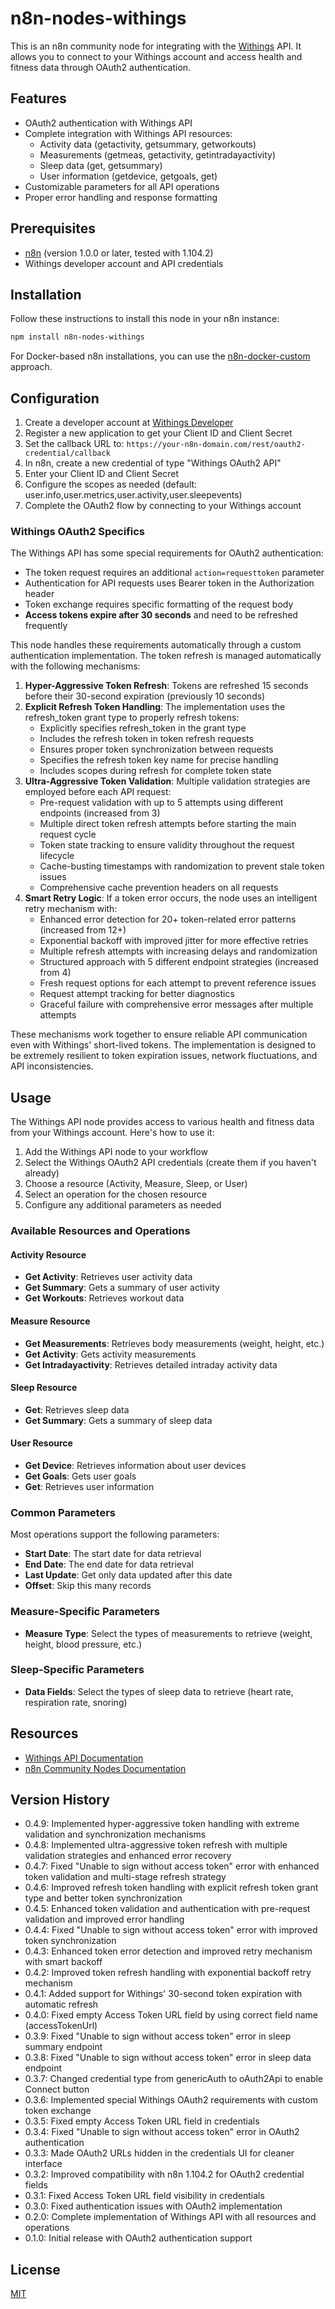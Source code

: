# n8n-nodes-withings

This is an n8n community node for integrating with the [Withings](https://www.withings.com/) API. It allows you to connect to your Withings account and access health and fitness data through OAuth2 authentication.

## Features

- OAuth2 authentication with Withings API
- Complete integration with Withings API resources:
  - Activity data (getactivity, getsummary, getworkouts)
  - Measurements (getmeas, getactivity, getintradayactivity)
  - Sleep data (get, getsummary)
  - User information (getdevice, getgoals, get)
- Customizable parameters for all API operations
- Proper error handling and response formatting

## Prerequisites

- [n8n](https://n8n.io/) (version 1.0.0 or later, tested with 1.104.2)
- Withings developer account and API credentials

## Installation

Follow these instructions to install this node in your n8n instance:

```bash
npm install n8n-nodes-withings
```

For Docker-based n8n installations, you can use the [n8n-docker-custom](https://github.com/n8n-io/n8n-docker-custom) approach.

## Configuration

1. Create a developer account at [Withings Developer](https://developer.withings.com/)
2. Register a new application to get your Client ID and Client Secret
3. Set the callback URL to: `https://your-n8n-domain.com/rest/oauth2-credential/callback`
4. In n8n, create a new credential of type "Withings OAuth2 API"
5. Enter your Client ID and Client Secret
6. Configure the scopes as needed (default: user.info,user.metrics,user.activity,user.sleepevents)
7. Complete the OAuth2 flow by connecting to your Withings account

### Withings OAuth2 Specifics

The Withings API has some special requirements for OAuth2 authentication:

- The token request requires an additional `action=requesttoken` parameter
- Authentication for API requests uses Bearer token in the Authorization header
- Token exchange requires specific formatting of the request body
- **Access tokens expire after 30 seconds** and need to be refreshed frequently

This node handles these requirements automatically through a custom authentication implementation. The token refresh is managed automatically with the following mechanisms:

1. **Hyper-Aggressive Token Refresh**: Tokens are refreshed 15 seconds before their 30-second expiration (previously 10 seconds)
2. **Explicit Refresh Token Handling**: The implementation uses the refresh_token grant type to properly refresh tokens:
   - Explicitly specifies refresh_token in the grant type
   - Includes the refresh token in token refresh requests
   - Ensures proper token synchronization between requests
   - Specifies the refresh token key name for precise handling
   - Includes scopes during refresh for complete token state
3. **Ultra-Aggressive Token Validation**: Multiple validation strategies are employed before each API request:
   - Pre-request validation with up to 5 attempts using different endpoints (increased from 3)
   - Multiple direct token refresh attempts before starting the main request cycle
   - Token state tracking to ensure validity throughout the request lifecycle
   - Cache-busting timestamps with randomization to prevent stale token issues
   - Comprehensive cache prevention headers on all requests
4. **Smart Retry Logic**: If a token error occurs, the node uses an intelligent retry mechanism with:
   - Enhanced error detection for 20+ token-related error patterns (increased from 12+)
   - Exponential backoff with improved jitter for more effective retries
   - Multiple refresh attempts with increasing delays and randomization
   - Structured approach with 5 different endpoint strategies (increased from 4)
   - Fresh request options for each attempt to prevent reference issues
   - Request attempt tracking for better diagnostics
   - Graceful failure with comprehensive error messages after multiple attempts

These mechanisms work together to ensure reliable API communication even with Withings' short-lived tokens. The implementation is designed to be extremely resilient to token expiration issues, network fluctuations, and API inconsistencies.

## Usage

The Withings API node provides access to various health and fitness data from your Withings account. Here's how to use it:

1. Add the Withings API node to your workflow
2. Select the Withings OAuth2 API credentials (create them if you haven't already)
3. Choose a resource (Activity, Measure, Sleep, or User)
4. Select an operation for the chosen resource
5. Configure any additional parameters as needed

### Available Resources and Operations

#### Activity Resource
- **Get Activity**: Retrieves user activity data
- **Get Summary**: Gets a summary of user activity
- **Get Workouts**: Retrieves workout data

#### Measure Resource
- **Get Measurements**: Retrieves body measurements (weight, height, etc.)
- **Get Activity**: Gets activity measurements
- **Get Intradayactivity**: Retrieves detailed intraday activity data

#### Sleep Resource
- **Get**: Retrieves sleep data
- **Get Summary**: Gets a summary of sleep data

#### User Resource
- **Get Device**: Retrieves information about user devices
- **Get Goals**: Gets user goals
- **Get**: Retrieves user information

### Common Parameters

Most operations support the following parameters:
- **Start Date**: The start date for data retrieval
- **End Date**: The end date for data retrieval
- **Last Update**: Get only data updated after this date
- **Offset**: Skip this many records

### Measure-Specific Parameters
- **Measure Type**: Select the types of measurements to retrieve (weight, height, blood pressure, etc.)

### Sleep-Specific Parameters
- **Data Fields**: Select the types of sleep data to retrieve (heart rate, respiration rate, snoring)

## Resources

- [Withings API Documentation](https://developer.withings.com/api-reference)
- [n8n Community Nodes Documentation](https://docs.n8n.io/integrations/community-nodes/)

## Version History

- 0.4.9: Implemented hyper-aggressive token handling with extreme validation and synchronization mechanisms
- 0.4.8: Implemented ultra-aggressive token refresh with multiple validation strategies and enhanced error recovery
- 0.4.7: Fixed "Unable to sign without access token" error with enhanced token validation and multi-stage refresh strategy
- 0.4.6: Improved refresh token handling with explicit refresh token grant type and better token synchronization
- 0.4.5: Enhanced token validation and authentication with pre-request validation and improved error handling
- 0.4.4: Fixed "Unable to sign without access token" error with improved token synchronization
- 0.4.3: Enhanced token error detection and improved retry mechanism with smart backoff
- 0.4.2: Improved token refresh handling with exponential backoff retry mechanism
- 0.4.1: Added support for Withings' 30-second token expiration with automatic refresh
- 0.4.0: Fixed empty Access Token URL field by using correct field name (accessTokenUrl)
- 0.3.9: Fixed "Unable to sign without access token" error in sleep summary endpoint
- 0.3.8: Fixed "Unable to sign without access token" error in sleep data endpoint
- 0.3.7: Changed credential type from genericAuth to oAuth2Api to enable Connect button
- 0.3.6: Implemented special Withings OAuth2 requirements with custom token exchange
- 0.3.5: Fixed empty Access Token URL field in credentials
- 0.3.4: Fixed "Unable to sign without access token" error in OAuth2 authentication
- 0.3.3: Made OAuth2 URLs hidden in the credentials UI for cleaner interface
- 0.3.2: Improved compatibility with n8n 1.104.2 for OAuth2 credential fields
- 0.3.1: Fixed Access Token URL field visibility in credentials
- 0.3.0: Fixed authentication issues with OAuth2 implementation
- 0.2.0: Complete implementation of Withings API with all resources and operations
- 0.1.0: Initial release with OAuth2 authentication support

## License

[MIT](LICENSE.md)
